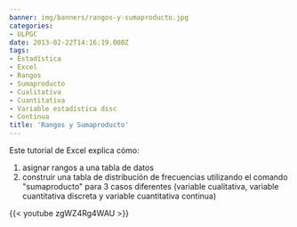```yaml
---
banner: img/banners/rangos-y-sumaproducto.jpg
categories:
- ULPGC
date: 2013-02-22T14:16:19.000Z
tags:
- Estadística
- Excel
- Rangos
- Sumaproducto
- Cualitativa
- Cuantitativa
- Variable estadística disc
- Continua
title: 'Rangos y Sumaproducto'
---
```


Este tutorial de Excel explica cómo:
1. asignar rangos a una tabla de datos
2. construir una tabla de distribución de frecuencias utilizando el comando "sumaproducto" para 3 casos diferentes (variable cualitativa, variable cuantitativa discreta y variable cuantitativa continua)

{{< youtube zgWZ4Rg4WAU >}}
